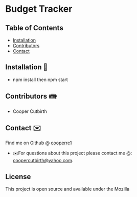 # Budget Tracker
> 


## Table of Contents
* [Installation](#installation)
* [Contributors](#contributors)
* [Contact](#contact)
<!-- * [License](#license) -->




## Installation 💾
* npm install then npm start


## Contributors 👪
* Cooper Cutbirth


## Contact ✉️
Find me on Github @ [cooperrc1](http://github.com/cooperrc1)
* ✉️For questions about this project please contact me @: coopercutbirth@yahoo.com.



 ## License
This project is open source and available under the Mozilla


    
